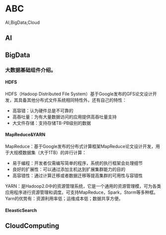 # ABC
AI,BigData,Cloud


## AI


## BigData
### 大数据基础组件介绍。
#### HDFS
HDFS（Hadoop Distributed File System）基于Google发布的GFS论文设计开发，其具备其他分布式文件系统相同特性外，还有自己的特性：
* 高容错：认为硬件总是不可靠的
* 高吞吐量：为有大量数据访问的应用提供高吞吐量支持
* 大文件存储：支持存储TB-PB级别的数据
#### MapReduce&YARN
MapReduce：基于Google发布的分布式计算框架MapReduce论文设计开发，用于大规模数据集（大于1TB）的并行计算：
* 易于编程：开发者仅需编写简单的程序，系统的执行框架会处理细节
* 良好的扩展性：可以通过添加主机达到扩展集群能力的目的
* 高容错性：通过计算迁移或者数据迁移等提高集群的可用性与容错性

YARN：是Hadoop2.0中的资源管理系统，它是一个通用的资源管理模，可为各类应用程序进行资源管理和调度。可支持MapReduce，Spark，Storm等多种框。
Yarn的优势有：资源利用率低；运维成本低；数据共享方便。

#### EleasticSearch

## CloudComputing
